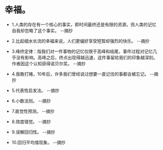 # 幸福。

- 1.人类的存在有一个核心的事实，即时间最终还是有限的资源，但人类的记忆自我却忽略了这个事实。 --摘抄

- 2.比起细水长流的幸福来说，人们更偏好享受短暂却强烈的快乐。 --摘抄

- 3.峰终定律：指我们对一件事物的记忆仅限于高峰和结尾，事件过程对记忆几乎没有影响。高峰之后，终点出现得越迅速，这件事留给我们的印象越深刻。作者因这个认知获得诺贝尔奖。 --摘抄

- 4.我敢打赌，10年后，许多我们曾经说过想要一直记住的事都会被忘记。 --摘抄

- 5.代表性启发法。 --摘抄

- 6.小数法则。 --摘抄

- 7.直觉性预测。 --摘抄

- 8.效度错觉。 --摘抄

- 9.误解回归性。 --摘抄

- 10.回归平均值现象。 --摘抄
